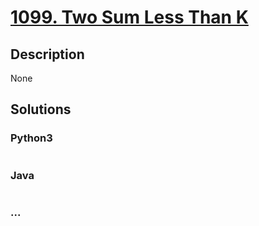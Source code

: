 # [1099. Two Sum Less Than K](https://leetcode.com/problems/two-sum-less-than-k)

## Description
None


## Solutions


### Python3

```python

```

### Java

```java

```

### ...
```

```
